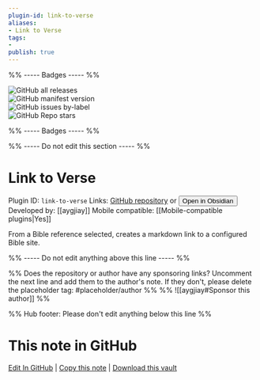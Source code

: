 ```yaml
---
plugin-id: link-to-verse
aliases:
- Link to Verse
tags: 
- 
publish: true
---
```


%% ----- Badges ----- %%

![GitHub all releases](https://img.shields.io/github/downloads/aygjiay/obsidian-link-to-verse/total?color=573E7A&logo=github&style=for-the-badge)   
![GitHub manifest version](https://img.shields.io/github/manifest-json/v/aygjiay/obsidian-link-to-verse?color=573E7A&logo=github&style=for-the-badge)   
![GitHub issues by-label](https://img.shields.io/github/issues/aygjiay/obsidian-link-to-verse/help%20wanted?color=573E7A&logo=github&style=for-the-badge)   
![GitHub Repo stars](https://img.shields.io/github/stars/aygjiay/obsidian-link-to-verse?color=573E7A&logo=github&style=for-the-badge)

%% ----- Badges ----- %%

%% ----- Do not edit this section ----- %%

# Link to Verse

Plugin ID: `link-to-verse`
Links: [GitHub repository](https://github.com/aygjiay/obsidian-link-to-verse) or [<button id=HH>Open in Obsidian</button>](obsidian://show-plugin?id=link-to-verse)
Developed by: [[aygjiay]]
Mobile compatible: [[Mobile-compatible plugins|Yes]]

From a Bible reference selected, creates a markdown link to a configured Bible site.

%% ----- Do not edit anything above this line ----- %% 

%% Does the repository or author have any sponsoring links? Uncomment the next line and add them to the author's note. If they don't, please delete the placeholder tag: #placeholder/author %%
%% ![[aygjiay#Sponsor this author]] %%

%% Hub footer: Please don't edit anything below this line %%

# This note in GitHub

<span class="git-footer">[Edit In GitHub](https://github.dev/obsidian-community/obsidian-hub/blob/main/02%20-%20Community%20Expansions/02.05%20All%20Community%20Expansions/Plugins/link-to-verse.md "git-hub-edit-note") | [Copy this note](https://raw.githubusercontent.com/obsidian-community/obsidian-hub/main/02%20-%20Community%20Expansions/02.05%20All%20Community%20Expansions/Plugins/link-to-verse.md "git-hub-copy-note") | [Download this vault](https://github.com/obsidian-community/obsidian-hub/archive/refs/heads/main.zip "git-hub-download-vault") </span>
